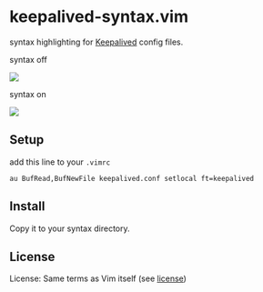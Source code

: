 # keepalived-syntax.vim

syntax highlighting for [Keepalived](http://www.keepalived.org/) config files.

syntax off

![](http://blog.glidenote.com/images2/2012/04/keepalived0.png)

syntax on

![](http://blog.glidenote.com/images2/2012/04/keepalived1.png)

## Setup

add this line to your `.vimrc`

    au BufRead,BufNewFile keepalived.conf setlocal ft=keepalived

## Install

Copy it to your syntax directory.

## License

License: Same terms as Vim itself (see [license](http://vimdoc.sourceforge.net/htmldoc/uganda.html#license))
